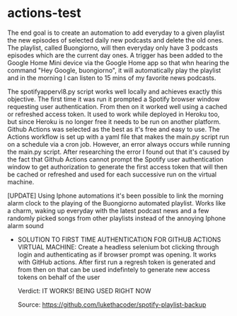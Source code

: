 # actions-test

The end goal is to create an automation to add everyday to a given playlist the new episodes of selected daily new podcasts and delete the old ones. The playlist, called Buongiorno, will then everyday only have 3 podcasts episodes which are the current day ones. A trigger has been added to the Google Home Mini device via the Google Home app so that whn hearing the command "Hey Google, buongiorno", it will automatically play the playlist and in the morning I can listen to 15 mins of my favorite news podcasts. 

The spotifyappervl8.py script works well locally and achieves exactly this objective. The first time it was run it prompted a Spotify browser window requesting user authentication. From then on it worked well using a cached or refreshed access token. It used to work while deployed in Heroku too, but since Heroku is no longer free it needs to be run on another platform. Github Actions was selected as the best as it's free and easy to use. The Actions workflow is set up with a yaml file that makes the main.py script run on a schedule via a cron job. However, an error always occurs while running the main.py script. After researching the error I found out that it's caused by the fact that Github Actions cannot prompt the Spotify user authentication window to get authorization to generate the first access token that will then be cached or refreshed and used for each successive run on the virtual machine. 

[UPDATE] 
Using Iphone automations it's been possible to link the morning alarm clock to the playing of the Buongiorno automated playlist. Works like a charm, waking up everyday with the latest podcast news and a few randomly picked songs from other playlists instead of the annoying Iphone alarm sound

  
- SOLUTION TO FIRST TIME AUTHENTICATION FOR GITHUB ACTIONS VIRTUAL MACHINE: 
  Create a headless selenium bot clicking through login and authenticating as if browser prompt was opening. It works with GitHub actions. After first run a regresh token is generated and from then on that can be used indefintely to generate new access tokens on behalf of the user
  
  Verdict: IT WORKS! BEING USED RIGHT NOW
  
  Source: https://github.com/lukethacoder/spotify-playlist-backup
